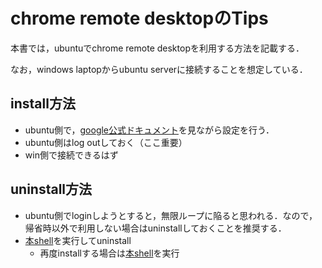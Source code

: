 # chrome remote desktopのTips

本書では，ubuntuでchrome remote desktopを利用する方法を記載する．

なお，windows laptopからubuntu serverに接続することを想定している．

## install方法

- ubuntu側で，[google公式ドキュメント](https://support.google.com/chrome/answer/1649523#linux-crd&zippy=%2Clinux-%E3%81%A7-chrome-%E3%83%AA%E3%83%A2%E3%83%BC%E3%83%88-%E3%83%87%E3%82%B9%E3%82%AF%E3%83%88%E3%83%83%E3%83%97%E3%82%92%E4%BD%BF%E7%94%A8%E3%81%99%E3%82%8B)を見ながら設定を行う．
- ubuntu側はlog outしておく（ここ重要）
- win側で接続できるはず


## uninstall方法

- ubuntu側でloginしようとすると，無限ループに陥ると思われる．なので，帰省時以外で利用しない場合はuninstallしておくことを推奨する．
- [本shell](https://github.com/Renya-Kujirada/Infra-tips/blob/main/src/chrome-remote-desktop/uninstall.sh)を実行してuninstall
  - 再度installする場合は[本shell](https://github.com/Renya-Kujirada/Infra-tips/blob/main/src/chrome-remote-desktop/install.sh)を実行
